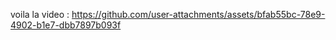 voila la video :
 
https://github.com/user-attachments/assets/bfab55bc-78e9-4902-b1e7-dbb7897b093f
 
